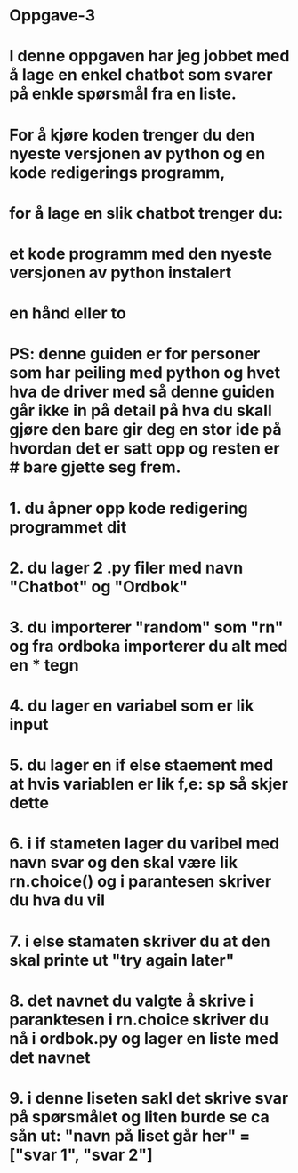 # Oppgave-3
# I denne oppgaven har jeg jobbet med å lage en enkel chatbot som svarer på enkle spørsmål fra en liste.


# For å kjøre koden trenger du den nyeste versjonen av python og en kode redigerings programm,

# for å lage en slik chatbot trenger du:
# et kode programm med den nyeste versjonen av python instalert
# en hånd eller to

# PS: denne guiden er for personer som har peiling med python og hvet hva de driver med så denne guiden går ikke in på detail på hva du skall gjøre den bare gir deg en stor ide på hvordan det er satt opp og resten er # bare gjette seg frem.

# 1. du åpner opp kode redigering programmet dit
# 2. du lager 2 .py filer med navn "Chatbot" og "Ordbok"
# 3. du importerer "random" som "rn" og fra ordboka importerer du alt med en * tegn
# 4. du lager en variabel som er lik input 
# 5. du lager en if else staement med at hvis variablen er lik f,e: sp så skjer dette
# 6. i if stameten lager du varibel med navn svar og den skal være lik rn.choice() og i parantesen skriver du hva du vil
# 7. i else stamaten skriver du at den skal printe ut "try again later"
# 8. det navnet du valgte å skrive i paranktesen i rn.choice skriver du nå i ordbok.py og lager en liste med det navnet 
# 9. i denne liseten sakl det skrive svar på spørsmålet og liten burde se ca sån ut: "navn på liset går her" = ["svar 1", "svar 2"]
